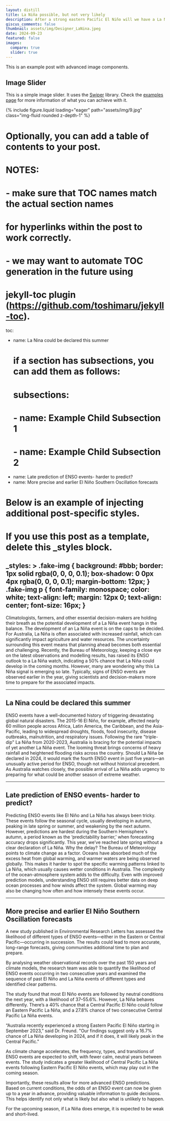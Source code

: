 ```yaml
---
layout: distill
title: La Niña possible, but not very likely
description: After a strong eastern Pacific El Niño will we have a La Niña developing in 2024
giscus_comments: false
thumbnail: assets/img/Designer_LaNina.jpeg
date: 2024-09-23
featured: false
images:
  compare: true
  slider: true
---
```


This is an example post with advanced image components.

## Image Slider

This is a simple image slider. It uses the [Swiper](https://swiperjs.com/) library. Check the [examples page](https://swiperjs.com/demos) for more information of what you can achieve with it.

<swiper-container keyboard="true" navigation="true" pagination="true" pagination-clickable="true" pagination-dynamic-bullets="true" rewind="true">
  <swiper-slide>{% include figure.liquid loading="eager" path="assets/img/9.jpg" class="img-fluid rounded z-depth-1" %}</swiper-slide>



# Optionally, you can add a table of contents to your post.
# NOTES:
#   - make sure that TOC names match the actual section names
#     for hyperlinks within the post to work correctly.
#   - we may want to automate TOC generation in the future using
#     jekyll-toc plugin (https://github.com/toshimaru/jekyll-toc).
toc:
  - name: La Nina could be declared this summer
    # if a section has subsections, you can add them as follows:
    # subsections:
    #   - name: Example Child Subsection 1
    #   - name: Example Child Subsection 2
  - name: Late prediction of ENSO events- harder to predict?
  - name: More precise and earlier El Niño Southern Oscillation forecasts

# Below is an example of injecting additional post-specific styles.
# If you use this post as a template, delete this _styles block.
_styles: >
  .fake-img {
    background: #bbb;
    border: 1px solid rgba(0, 0, 0, 0.1);
    box-shadow: 0 0px 4px rgba(0, 0, 0, 0.1);
    margin-bottom: 12px;
  }
  .fake-img p {
    font-family: monospace;
    color: white;
    text-align: left;
    margin: 12px 0;
    text-align: center;
    font-size: 16px;
  }
---

Climatologists, farmers, and other essential decision-makers are holding their breath as the potential development of a La Niña event hangs in the balance. The development of an La Niña event is on the caps to be decided. 
For Australia, La Niña is often associated with increased rainfall, which can significantly impact agriculture and water resources. The uncertainty surrounding this event means that planning ahead becomes both essential and challenging.
Recently, the Bureau of Meteorology, keeping a close eye on the latest observations and modelling results, has raised its ENSO outlook to a La Niña watch, indicating a 50% chance that La Niña could develop in the coming months.
However, many are wondering why this La Niña signal is emerging so late. Typically, signs of ENSO events are observed earlier in the year, giving scientists and decision-makers more time to prepare for the associated impacts.


---

## La Nina could be declared this summer

ENSO events have a well-documented history of triggering devastating global natural disasters. The 2015-16 El Niño, for example, affected nearly 60 million people across Africa, Latin America, the Caribbean, and the Asia-Pacific, leading to widespread droughts, floods, food insecurity, disease outbreaks, malnutrition, and respiratory issues.
Following the rare "triple-dip" La Niña from 2020-2023, Australia is bracing for the potential impacts of yet another La Niña event. The looming threat brings concerns of heavy rainfall and heightened flooding risks across the country.
Should La Niña be declared in 2024, it would mark the fourth ENSO event in just five years—an unusually active period for ENSO, though not without historical precedent. As Australia watches closely, the possible arrival of La Niña adds urgency to preparing for what could be another season of extreme weather.

---

## Late prediction of ENSO events- harder to predict?

Predicting ENSO events like El Niño and La Niña has always been tricky. These events follow the seasonal cycle, usually developing in autumn, peaking in late spring or summer, and weakening by the next autumn. However, predictions are hardest during the Southern Hemisphere's autumn, a period known as the ‘predictability barrier,’ when forecasting accuracy drops significantly. 
This year, we’ve reached late spring without a clear declaration of La Niña. Why the delay?
The Bureau of Meteorology points to climate change as a factor. Oceans have absorbed much of the excess heat from global warming, and warmer waters are being observed globally. This makes it harder to spot the specific warming patterns linked to La Niña, which usually causes wetter conditions in Australia.
The complexity of the ocean-atmosphere system adds to the difficulty. Even with improved prediction models, understanding ENSO still requires better data on deep ocean processes and how winds affect the system. Global warming may also be changing how often and how intensely these events occur.

---

## More precise and earlier El Niño Southern Oscillation forecasts

A new study published in Environmental Research Letters has assessed the likelihood of different types of ENSO events—either in the Eastern or Central Pacific—occurring in succession. The results could lead to more accurate, long-range forecasts, giving communities additional time to plan and prepare.

By analysing weather observational records over the past 150 years and climate models, the research team was able to quantify the likelihood of ENSO events occurring in two consecutive years and examined the sequence of past El Niño and La Niña events of different types and identified clear patterns. 

The study found that most El Niño events are followed by neutral conditions the next year, with a likelihood of 37–55.6%. However, La Niña behaves differently. There’s a 40% chance that a Central Pacific El Niño could follow an Eastern Pacific La Niña, and a 27.8% chance of two consecutive Central Pacific La Niña events.

“Australia recently experienced a strong Eastern Pacific El Niño starting in September 2023,” said Dr. Freund. "Our findings suggest only a 16.7% chance of La Niña developing in 2024, and if it does, it will likely peak in the Central Pacific."

As climate change accelerates, the frequency, types, and transitions of ENSO events are expected to shift, with fewer calm, neutral years between events. The study indicates a greater likelihood of Central Pacific La Niña events following Eastern Pacific El Niño events, which may play out in the coming season.

Importantly, these results allow for more advanced ENSO predictions. Based on current conditions, the odds of an ENSO event can now be given up to a year in advance, providing valuable information to guide decisions. This helps identify not only what is likely but also what is unlikely to happen.

For the upcoming season, if La Niña does emerge, it is expected to be weak and short-lived.
